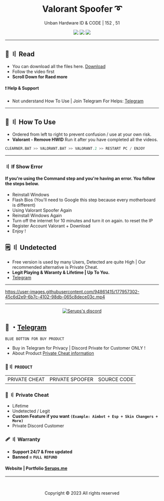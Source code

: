 <h1 align="center">
  Valorant Spoofer ➰
</h1>

<p align="center">
  Unban Hardware ID & CODE | 152 , 51
</p>
   

<p align="center">
  <img src="https://img.shields.io/github/languages/top/Serups/Valorant-Spoofer?style=flat-square"/>
  <img src="https://img.shields.io/github/last-commit/Serups/Valorant-Spoofer?style=flat-square"/>
  <img src="https://img.shields.io/github/stars/Serups/Valorant-Spoofer?color=5ac18e&label=Stars&style=flat-square"/>

</p> 

     
---  



## 💭 〢 Read      
 
- You can download all the files here. [Download](https://github.com/Serups/Valorant-Spoofer/releases/tag/Valorant)
- Follow the video first
- **Scroll Down for Raed more**
 
#### ❗ Help & Support
- Not understand How To Use | Join Telegram For Helps: [Telegram](https://t.me/Serups)

---

## 🥱 〢 How To Use

- Ordered from left to right to prevent confusion / use at your own risk.
- **Valorant - Remove HWID** Run it after you have completed all the videos.  
 ```python 
 CLEARNER.BAT >> VALORANT.BAT >> VALORANT.2 >> RESTART PC / ENJOY
  ```   
  
---


  
### 〢 If Show Error

#### If you're using the Command step and you're having an error. You follow the steps below.

- Reinstall Windows 
- Flash Bios (You'll need to Google this step because every motherboard is different)
- Using Valorant Spoofer Again
- Reinstall Windows Again
- Turn off the internet for 10 minutes and turn it on again. to reset the IP
- Register Account Valorant + Download
- Enjoy ! 

## <a id="setup2"></a> 🗒 〢 Undetected
- Free version is used by many Users, Detected are quite High | Our recommended alternative is Private Cheat.
- **Legit Playing & Waranty & Lifetime | Up To You.**
- [Telegram](https://t.me/Serups)



---


https://user-images.githubusercontent.com/94861415/177957302-45c6d2e9-6b7c-4102-98db-065c8dece03c.mp4
 
 
--- 

  <p align="center">
    <a href="https://discord.com/users/1031783571905581137">
        <img title="Serups" alt="Serups's discord" src="https://discord.c99.nl/widget/theme-4/1031783571905581137.png"/>
    </a>
</p>
 
## 💬 ・[Telegram](https://t.me/Serups)

`BLUE BOTTON FOR BUY PRODUCT`

- Buy in Telegram for Privacy | Discord Private for Customer ONLY ! 
- About Product [Private Cheat information](https://github.com/API-Connects/Detail)

 ### 🛒〢 `PRODUCT`
 
<table>
<tr>
	<td> PRIVATE CHEAT
	<td> PRIVATE SPOOFER
	<td> SOURCE CODE
</table>

  
### 🎈 〢 Private Cheat

- Lifetime 
- Undetected / Legit
- **Custom Feature if you want `(Example: Aimbot + Esp + Skin Changers + More)`**
- Private Discord Customer

### 🩹 〢 Warranty

- **Support 24/7 & Free updated** 
- **Banned = `FULL REFUND`**

#### Website | Portfolio [Serups.me](http://Serups.me/)

---

  <br>

<p align="center">
  Copyright © 2023 All rights reserved
<br>
